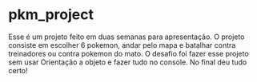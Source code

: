 # pkm_project
Esse é um projeto feito em duas semanas para apresentação. O projeto consiste em escolher 6 pokemon, andar pelo mapa e batalhar contra treinadores ou contra pokemon do mato. O desafio foi fazer esse projeto sem usar Orientação a objeto e fazer tudo no console. No final deu tudo certo!
